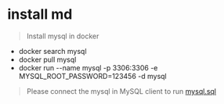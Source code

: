 # install md

> Install mysql in docker
* docker search mysql
* docker pull mysql
* docker run --name mysql -p 3306:3306  -e MYSQL_ROOT_PASSWORD=123456 -d mysql

> Please connect the mysql in MySQL client to run [mysql.sql](./mysql.sql)
